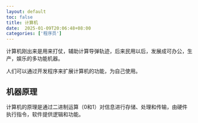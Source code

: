 ```yaml
---
layout: default
toc: false
title: 计算机
date:  2025-01-09T20:06:48+08:00
categories: ['程序员']
---
```



 计算机刚出来是用来打仗，辅助计算导弹轨迹，后来民用以后，发展成可办公，生产，娱乐的多功能机器。

人们可以通过开发程序来扩展计算机的功能，为自己使用。

<!--more-->

## 机器原理

计算机的原理是通过二进制运算（0和1）对信息进行存储、处理和传输，由硬件执行指令，软件提供逻辑和功能。


